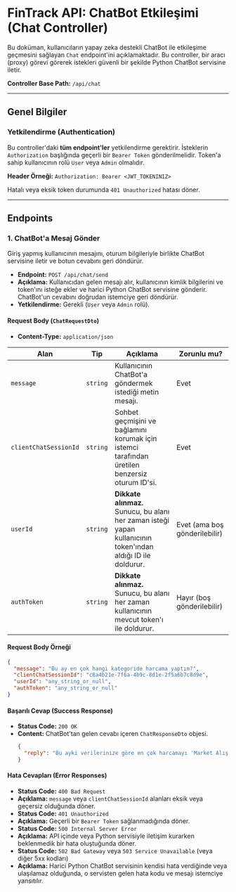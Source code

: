 # FinTrack API: ChatBot Etkileşimi (Chat Controller)

Bu doküman, kullanıcıların yapay zeka destekli ChatBot ile etkileşime geçmesini sağlayan `Chat` endpoint'ini açıklamaktadır. Bu controller, bir aracı (proxy) görevi görerek istekleri güvenli bir şekilde Python ChatBot servisine iletir.

**Controller Base Path:** `/api/chat`

---

## Genel Bilgiler

### Yetkilendirme (Authentication)

Bu controller'daki **tüm endpoint'ler** yetkilendirme gerektirir. İsteklerin `Authorization` başlığında geçerli bir `Bearer Token` gönderilmelidir. Token'a sahip kullanıcının rolü `User` veya `Admin` olmalıdır.

**Header Örneği:**
`Authorization: Bearer <JWT_TOKENINIZ>`

Hatalı veya eksik token durumunda `401 Unauthorized` hatası döner.

---

## Endpoints

### 1. ChatBot'a Mesaj Gönder

Giriş yapmış kullanıcının mesajını, oturum bilgileriyle birlikte ChatBot servisine iletir ve botun cevabını geri döndürür.

*   **Endpoint:** `POST /api/chat/send`
*   **Açıklama:** Kullanıcıdan gelen mesajı alır, kullanıcının kimlik bilgilerini ve token'ını isteğe ekler ve harici Python ChatBot servisine gönderir. ChatBot'un cevabını doğrudan istemciye geri döndürür.
*   **Yetkilendirme:** Gerekli (`User` veya `Admin` rolü).

#### Request Body (`ChatRequestDto`)

*   **Content-Type:** `application/json`

| Alan                 | Tip      | Açıklama                                                                                                     | Zorunlu mu? |
|----------------------|----------|--------------------------------------------------------------------------------------------------------------|-------------|
| `message`            | `string` | Kullanıcının ChatBot'a göndermek istediği metin mesajı.                                                        | Evet        |
| `clientChatSessionId`| `string` | Sohbet geçmişini ve bağlamını korumak için istemci tarafından üretilen benzersiz oturum ID'si.                 | Evet        |
| `userId`             | `string` | **Dikkate alınmaz.** Sunucu, bu alanı her zaman isteği yapan kullanıcının token'ından aldığı ID ile doldurur. | Evet (ama boş gönderilebilir) |
| `authToken`          | `string` | **Dikkate alınmaz.** Sunucu, bu alanı her zaman kullanıcının mevcut token'ı ile doldurur.                      | Hayır (boş gönderilebilir) |


#### Request Body Örneği

```json
{
  "message": "Bu ay en çok hangi kategoride harcama yaptım?",
  "clientChatSessionId": "c8a4b21e-7f6a-4b9c-8d1e-2f5a6b7c8d9e",
  "userId": "any_string_or_null",
  "authToken": "any_string_or_null"
}
```

#### Başarılı Cevap (Success Response)

*   **Status Code:** `200 OK`
*   **Content:** ChatBot'tan gelen cevabı içeren `ChatResponseDto` objesi.
    ```json
    {
      "reply": "Bu ayki verilerinize göre en çok harcamayı 'Market Alışverişi' kategorisinde yapmışsınız."
    }
    ```

#### Hata Cevapları (Error Responses)

*   **Status Code:** `400 Bad Request`
*   **Açıklama:** `message` veya `clientChatSessionId` alanları eksik veya geçersiz olduğunda döner.
*   **Status Code:** `401 Unauthorized`
*   **Açıklama:** Geçerli bir `Bearer Token` sağlanmadığında döner.
*   **Status Code:** `500 Internal Server Error`
*   **Açıklama:** API içinde veya Python servisiyle iletişim kurarken beklenmedik bir hata oluştuğunda döner.
*   **Status Code:** `502 Bad Gateway` veya `503 Service Unavailable` (veya diğer 5xx kodları)
*   **Açıklama:** Harici Python ChatBot servisinin kendisi hata verdiğinde veya ulaşılamaz olduğunda, o servisten gelen hata kodu ve mesajı istemciye yansıtılır.